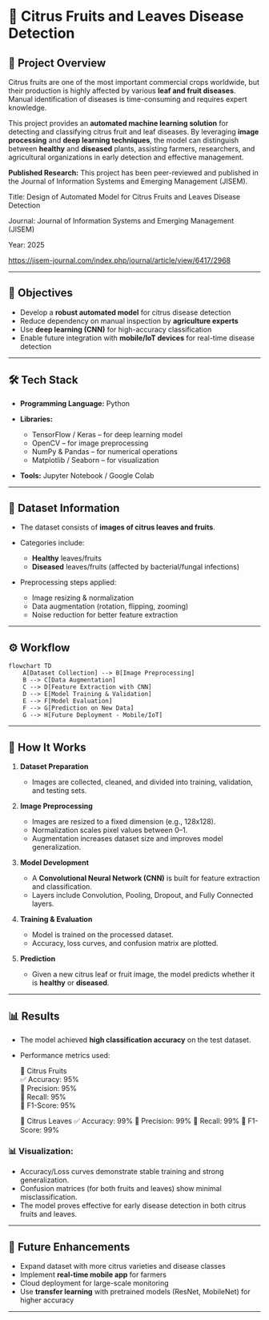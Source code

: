 # 🍊 Citrus Fruits and Leaves Disease Detection

## 📌 Project Overview

Citrus fruits are one of the most important commercial crops worldwide, but their production is highly affected by various **leaf and fruit diseases**. Manual identification of diseases is time-consuming and requires expert knowledge.

This project provides an **automated machine learning solution** for detecting and classifying citrus fruit and leaf diseases. By leveraging **image processing** and **deep learning techniques**, the model can distinguish between **healthy** and **diseased** plants, assisting farmers, researchers, and agricultural organizations in early detection and effective management.

**Published Research:**
This project has been peer-reviewed and published in the Journal of Information Systems and Emerging Management (JISEM).

Title: Design of Automated Model for Citrus Fruits and Leaves Disease Detection

Journal: Journal of Information Systems and Emerging Management (JISEM)

Year: 2025

https://jisem-journal.com/index.php/journal/article/view/6417/2968

---

## 🎯 Objectives

* Develop a **robust automated model** for citrus disease detection
* Reduce dependency on manual inspection by **agriculture experts**
* Use **deep learning (CNN)** for high-accuracy classification
* Enable future integration with **mobile/IoT devices** for real-time disease detection

---

## 🛠️ Tech Stack

* **Programming Language:** Python
* **Libraries:**

  * TensorFlow / Keras – for deep learning model
  * OpenCV – for image preprocessing
  * NumPy & Pandas – for numerical operations
  * Matplotlib / Seaborn – for visualization
* **Tools:** Jupyter Notebook / Google Colab

---

## 📂 Dataset Information

* The dataset consists of **images of citrus leaves and fruits**.
* Categories include:

  * **Healthy** leaves/fruits
  * **Diseased** leaves/fruits (affected by bacterial/fungal infections)
* Preprocessing steps applied:

  * Image resizing & normalization
  * Data augmentation (rotation, flipping, zooming)
  * Noise reduction for better feature extraction

---

## ⚙️ Workflow

```mermaid
flowchart TD
    A[Dataset Collection] --> B[Image Preprocessing]
    B --> C[Data Augmentation]
    C --> D[Feature Extraction with CNN]
    D --> E[Model Training & Validation]
    E --> F[Model Evaluation]
    F --> G[Prediction on New Data]
    G --> H[Future Deployment - Mobile/IoT]
```

---

## 🚀 How It Works

1. **Dataset Preparation**
   * Images are collected, cleaned, and divided into training, validation, and testing sets.

2. **Image Preprocessing**
   * Images are resized to a fixed dimension (e.g., 128x128).
   * Normalization scales pixel values between 0–1.
   * Augmentation increases dataset size and improves model generalization.

3. **Model Development**
   * A **Convolutional Neural Network (CNN)** is built for feature extraction and classification.
   * Layers include Convolution, Pooling, Dropout, and Fully Connected layers.

4. **Training & Evaluation**
   * Model is trained on the processed dataset.
   * Accuracy, loss curves, and confusion matrix are plotted.

5. **Prediction**
   * Given a new citrus leaf or fruit image, the model predicts whether it is **healthy** or **diseased**.

---

## 📊 Results

* The model achieved **high classification accuracy** on the test dataset.
* Performance metrics used:

  🍊 Citrus Fruits<br>
      ✅ Accuracy: 95%<br>
      🎯 Precision: 95%<br>
      🔄 Recall: 95%<br>
      📐 F1-Score: 95%<br>

  🌿 Citrus Leaves
      ✅ Accuracy: 99%
      🎯 Precision: 99%
      🔄 Recall: 99%
      📐 F1-Score: 99%

### 📊 Visualization:

* Accuracy/Loss curves demonstrate stable training and strong generalization.
* Confusion matrices (for both fruits and leaves) show minimal misclassification.
* The model proves effective for early disease detection in both citrus fruits and leaves.

---

## 🔮 Future Enhancements

* Expand dataset with more citrus varieties and disease classes
* Implement **real-time mobile app** for farmers
* Cloud deployment for large-scale monitoring
* Use **transfer learning** with pretrained models (ResNet, MobileNet) for higher accuracy

---



